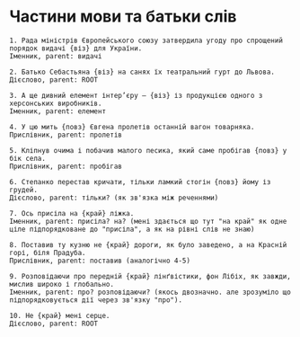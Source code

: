 
# Частини мови та батьки слів

    1. Рада міністрів Європейського союзу затвердила угоду про спрощений порядок видачі {віз} для України.
    Іменник, parent: видачі

    2. Батько Себастьяна {віз} на санях їх театральний гурт до Львова.
    Дієслово, parent: ROOT

    3. А ще дивний елемент інтер’єру – {віз} із продукцією одного з херсонських виробників.
    Іменник, parent: елемент

    4. У цю мить {повз} Євгена пролетів останній вагон товарняка.
    Прислівник, parent: пролетів

    5. Кліпнув очима і побачив малого песика, який саме пробігав {повз} у бік села.
    Прислівник, parent: пробігав

    6. Степанко перестав кричати, тільки ламкий стогін {повз} йому із грудей.
    Дієслово, parent: тільки? (як зв'язка між реченнями)

    7. Ось присіла на {край} ліжка.
    Іменник, parent: присіла? на? (мені здається що тут "на край" як одне ціле підпорядковане до "присіла", а як на рівні слів не знаю)

    8. Поставив ту кузню не {край} дороги, як було заведено, а на Красній горі, біля Прадуба.
    Прислівник, parent: поставив (аналогічно 4-5)

    9. Розповідаючи про передній {край} лінґвістики, фон Лібіх, як завжди, мислив широко і глобально.
    Іменник, parent: про? розповідаючи? (якось двозначно. але зрозуміло що підпорядковується дії через зв'язку "про").

    10. Не {край} мені серце.
    Дієслово, parent: ROOT

